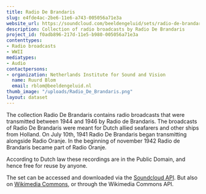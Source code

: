 ```yaml
---
title: Radio De Brandaris
slug: e4fde4ac-2be6-11e6-a743-005056a71e3a
website_url: https://soundcloud.com/beeldengeluid/sets/radio-de-brandaris
description: Collection of radio broadcasts by Radio De Brandaris
project_id: f0adb896-217d-11e5-b980-005056a71e3a
contenttypes:
- Radio broadcasts
- WWII
mediatypes:
- Audio
contactpersons:
- organization: Netherlands Institute for Sound and Vision
  name: Ruurd Blom
  email: rblom@beeldengeluid.nl
thumb_image: "/uploads/Radio_De_Brandaris.png"
layout: dataset
---
```


The collection Radio De Brandaris contains radio broadcasts that were transmitted between 1944 and 1946 by Radio de Brandaris. The broadcasts of Radio De Brandaris were meant for Dutch allied seafarers and other ships from Holland. On July 10th, 1941 Radio De Brandaris began transmitting alongside Radio Oranje. In the beginning of november 1942 Radio de Brandaris became part of Radio Oranje.

According to Dutch law these recordings are in the Public Domain, and hence free for reuse by anyone.

The set can be accessed and downloaded via the [Soundcloud API](https://developers.soundcloud.com/docs/api/guide). But also on [Wikimedia Commons](https://commons.wikimedia.org/wiki/Category:Radio_Broadcasts_by_Radio_De_Brandaris), or through the Wikimedia Commons API.
